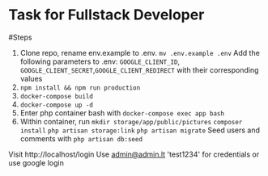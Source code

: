 # Task for Fullstack Developer

#Steps

1. Clone repo, rename env.example to .env. `mv .env.example .env` 
Add the following parameters to .env:
`GOOGLE_CLIENT_ID`, `GOOGLE_CLIENT_SECRET`,`GOOGLE_CLIENT_REDIRECT` with their corresponding values
2. `npm install && npm run production`
3. `docker-compose build`
4. `docker-compose up -d`
5. Enter php container bash with `docker-compose exec app bash`
6. Within container, run 
`mkdir storage/app/public/pictures`
`composer install`
`php artisan storage:link`
`php artisan migrate`
Seed users and comments with `php artisan db:seed`

Visit http://localhost/login
Use admin@admin.lt 'test1234' for credentials or use google login
